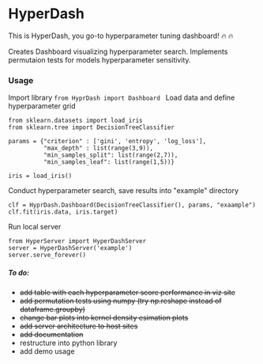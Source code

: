 # HyperDash
This is HyperDash, you go-to hyperparameter tuning dashboard! :fire: :fire:

Creates Dashboard visualizing hyperparameter search. Implements permutaion tests for models hyperparameter sensitivity.

### Usage 
Import library
``from HyprDash import Dashboard ``
Load data and define hyperparameter grid
```
from sklearn.datasets import load_iris
from sklearn.tree import DecisionTreeClassifier

params = {"criterion" : ['gini', 'entropy', 'log_loss'],
          "max_depth" : list(range(3,9)),
          "min_samples_split": list(range(2,7)),
          "min_samples_leaf": list(range(1,5))}

iris = load_iris()
```
Conduct hyperparameter search, save results into "example" directory
```
clf = HyprDash.Dashboard(DecisionTreeClassifier(), params, "exaample")
clf.fit(iris.data, iris.target)
```
Run local server
```
from HyperServer import HyperDashServer
server = HyperDashServer('example')
server.serve_forever()
```


##### To do:
* ~~add table with each hyperparameter score performance in viz site~~
* ~~add permutation tests using numpy (try np.reshape instead of dataframe.groupby)~~
* ~~change bar plots into kernel density esimation plots~~
* ~~add server architecture to host sites~~
* ~~add documentation~~
* restructure into python library
* add demo usage
